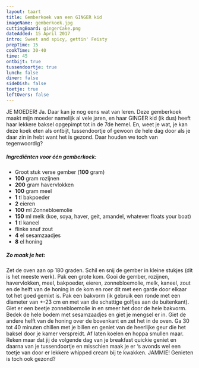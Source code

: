 ```yaml
---
layout: taart
title: Gemberkoek van een GINGER kid
imageName: gemberkoek.jpg
cuttingBoard: gingerCake.png
dateAdded: 15 April 2017
intro: Sweet and spicy, gettin' Feisty
prepTime: 15
cookTime: 30-40
time: 45
ontbijt: true
tussendoortje: true
lunch: false
diner: false
sideDish: false
toetje: true
leftOvers: false
---
```


JE MOEDER! Ja. Daar kan je nog eens wat van leren. Deze gemberkoek maakt mijn moeder namelijk al vele jaren, en haar GINGER kid (ik dus) heeft haar lekkere baksel opgepimpt tot in de 7de hemel. En, weet je wat, je kan deze koek eten als ontbijt, tussendoortje of gewoon de hele dag door als je daar zin in hebt want het is gezond. Daar houden we toch van tegenwoordig?

##### Ingrediënten voor één gemberkoek:
* Groot stuk verse gember (<b>100</b> gram)
* <b>100</b> gram rozijnen
* <b>200</b> gram havervlokken
* <b>100</b> gram meel
* <b>1</b> tl bakpoeder
* <b>2</b> eieren
* <b>100</b> ml Zonnebloemolie
* <b>150</b> ml melk (koe, soya, haver, geit, amandel, whatever floats your boat)
* <b>1</b> tl kaneel
* flinke snuf zout
* <b>4</b> el sesamzaadjes
* <b>8</b> el honing

##### Zo maak je het:
Zet de oven aan op 180 graden.
Schil en snij de gember in kleine stukjes (dit is het meeste werk).
Pak een grote kom. Gooi de gember, rozijnen, havervlokken, meel, bakpoeder, eieren, zonnebloemolie, melk, kaneel, zout en de helft van de honing in de kom en roer dit met een garde door elkaar tot het goed gemixt is.
Pak een bakvorm (ik gebruik een ronde met een diameter van +-23 cm en met van die schattige golfjes aan de buitenkant). Giet er een beetje zonnebloemolie in en smeer het door de hele bakvorm. Bedek de hele bodem met sesamzaadjes en giet je mengsel er in. Giet de andere helft van de honing over de bovenkant en zet het in de oven. Ga 30 tot 40 minuten chillen met je billen en geniet van de heerlijke geur die het baksel door je kamer verspreidt. Af laten koelen en hoppa smullen maar. Reken maar dat jij de volgende dag van je breakfast quickie geniet en daarna van je tussendoortje en misschien maak je er ‘s avonds wel een toetje van door er lekkere whipped cream bij te kwakken. JAMMIE! Genieten is toch ook gezond?

